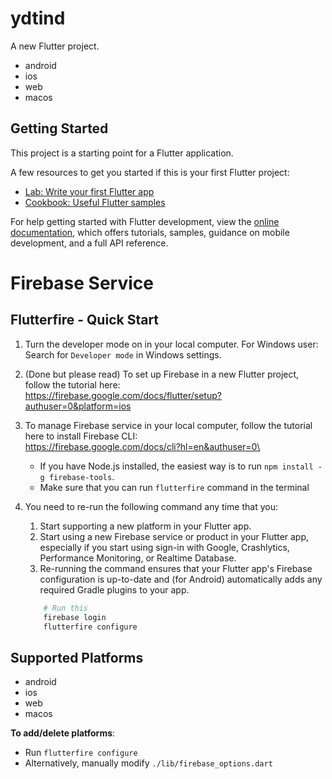 # ydtind
A new Flutter project.
- android
- ios
- web
- macos

## Getting Started

This project is a starting point for a Flutter application.

A few resources to get you started if this is your first Flutter project:

- [Lab: Write your first Flutter app](https://docs.flutter.dev/get-started/codelab)
- [Cookbook: Useful Flutter samples](https://docs.flutter.dev/cookbook)

For help getting started with Flutter development, view the
[online documentation](https://docs.flutter.dev/), which offers tutorials,
samples, guidance on mobile development, and a full API reference.



# Firebase Service
## Flutterfire - Quick Start
1. Turn the developer mode on in your local computer. For Windows user: \
    Search for `Developer mode` in Windows settings.
   
3. (Done but please read) To set up Firebase in a new Flutter project, follow the tutorial here: \
    https://firebase.google.com/docs/flutter/setup?authuser=0&platform=ios

4. To manage Firebase service in your local computer, follow the tutorial here to install Firebase CLI: \
    https://firebase.google.com/docs/cli?hl=en&authuser=0\
    - If you have Node.js installed, the easiest way is to run `npm install -g firebase-tools`.
    - Make sure that you can run `flutterfire` command in the terminal

5. You need to re-run the following command any time that you:
    1. Start supporting a new platform in your Flutter app.
    2. Start using a new Firebase service or product in your Flutter app, especially if you start using sign-in with Google, Crashlytics, Performance Monitoring, or Realtime Database.
    3. Re-running the command ensures that your Flutter app's Firebase configuration is up-to-date and (for Android) automatically adds any required Gradle plugins to your app.
    ```bash
        # Run this
        firebase login
        flutterfire configure
    ```
## Supported Platforms
- android
- ios
- web
- macos

**To add/delete platforms**: 
- Run `flutterfire configure`
- Alternatively, manually modify `./lib/firebase_options.dart` 

